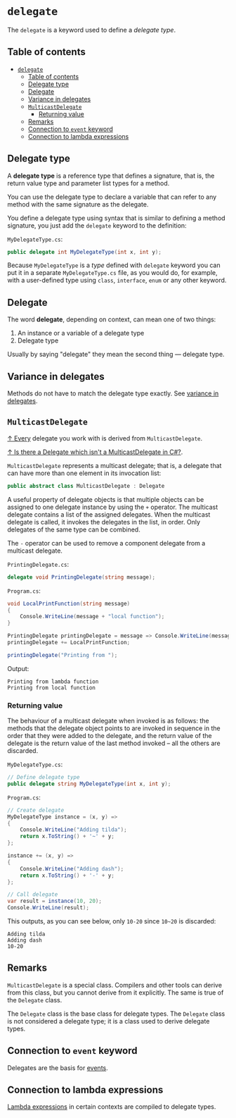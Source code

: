 # `delegate`

The `delegate` is a keyword used to define a _delegate type_.

## Table of contents

- [`delegate`](#delegate)
  - [Table of contents](#table-of-contents)
  - [Delegate type](#delegate-type)
  - [Delegate](#delegate-1)
  - [Variance in delegates](#variance-in-delegates)
  - [`MulticastDelegate`](#multicastdelegate)
    - [Returning value](#returning-value)
  - [Remarks](#remarks)
  - [Connection to `event` keyword](#connection-to-event-keyword)
  - [Connection to lambda expressions](#connection-to-lambda-expressions)

## Delegate type

A **delegate type** is a reference type that defines a signature, that is, the return value type and parameter list types for a method.

You can use the delegate type to declare a variable that can refer to any method with the same signature as the delegate.

You define a delegate type using syntax that is similar to defining a method signature, you just add the `delegate` keyword to the definition:

`MyDelegateType.cs`:

```csharp
public delegate int MyDelegateType(int x, int y);
```

Because `MyDelegateType` is a _type_ defined with `delegate` keyword you can put it in a separate `MyDelegateType.cs` file, as you would do, for example, with a user-defined type using `class`, `interface`, `enum` or any other keyword.

## Delegate

The word **delegate**, depending on context, can mean one of two things:

1. An instance or a variable of a delegate type
2. Delegate type

Usually by saying "delegate" they mean the second thing — delegate type.

## Variance in delegates

Methods do not have to match the delegate type exactly. See [variance in delegates](../invariance-covariance-contravariance-variance.md).

## `MulticastDelegate`

[↑ Every](https://learn.microsoft.com/en-us/dotnet/csharp/delegate-class#delegate-and-multicastdelegate-classes) delegate you work with is derived from `MulticastDelegate`.

[↑ Is there a Delegate which isn't a MulticastDelegate in C#?](https://stackoverflow.com/questions/4711118/is-there-a-delegate-which-isnt-a-multicastdelegate-in-c).

`MulticastDelegate` represents a multicast delegate; that is, a delegate that can have more than one element in its invocation list:

```csharp
public abstract class MulticastDelegate : Delegate
```

A useful property of delegate objects is that multiple objects can be assigned to one delegate instance by using the `+` operator. The multicast delegate contains a list of the assigned delegates. When the multicast delegate is called, it invokes the delegates in the list, in order. Only delegates of the same type can be combined.

The `-` operator can be used to remove a component delegate from a multicast delegate.

`PrintingDelegate.cs`:

```csharp
delegate void PrintingDelegate(string message);
```

`Program.cs`:

```csharp
void LocalPrintFunction(string message)
{
    Console.WriteLine(message + "local function");
}

PrintingDelegate printingDelegate = message => Console.WriteLine(message + "lambda function");
printingDelegate += LocalPrintFunction;

printingDelegate("Printing from ");

```

Output:

```output
Printing from lambda function
Printing from local function
```

### Returning value

The behaviour of a multicast delegate when invoked is as follows: the methods that the delegate object points to are invoked in sequence in the order that they were added to the delegate, and the return value of the delegate is the return value of the last method invoked – all the others are discarded.

`MyDelegateType.cs`:

```csharp
// Define delegate type
public delegate string MyDelegateType(int x, int y);
```

`Program.cs`:

```csharp
// Create delegate
MyDelegateType instance = (x, y) =>
{
    Console.WriteLine("Adding tilda");
    return x.ToString() + '~' + y;
};

instance += (x, y) =>
{
    Console.WriteLine("Adding dash");
    return x.ToString() + '-' + y;
};

// Call delegate
var result = instance(10, 20);
Console.WriteLine(result);
```

This outputs, as you can see below, only `10-20` since `10~20` is discarded:

```console
Adding tilda
Adding dash
10-20
```

## Remarks

`MulticastDelegate` is a special class. Compilers and other tools can derive from this class, but you cannot derive from it explicitly. The same is true of the `Delegate` class.

The `Delegate` class is the base class for delegate types. The `Delegate` class is not considered a delegate type; it is a class used to derive delegate types.

## Connection to `event` keyword

Delegates are the basis for [events](/csharp/keywords/event.md).

## Connection to lambda expressions

[Lambda expressions](/csharp/operators/lambda-expressions.md) in certain contexts are compiled to delegate types.
